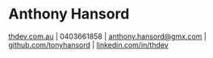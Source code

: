 # Anthony Hansord

[thdev.com.au](http://thdev.com.au) |
0403661858 |
[anthony.hansord@gmx.com](mailto:anthony.hansord@gmx.com) |
[github.com/tonyhansord](https://github.com/tonyhansord) |
[linkedin.com/in/thdev](https://www.linkedin.com/in/thdev)